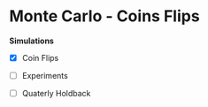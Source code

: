 # Monte Carlo - Coins Flips

**Simulations**

- [X] Coin Flips
- [ ] Experiments 
- [ ] Quaterly Holdback

